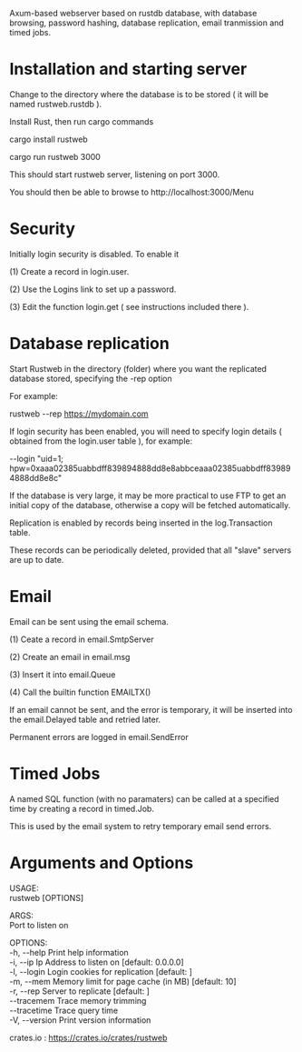 Axum-based webserver based on rustdb database, with database browsing, password hashing, database replication, email tranmission and timed jobs.

Installation and starting server
================================
Change to the directory where the database is to be stored ( it will be named rustweb.rustdb ). 

Install Rust, then run cargo commands

cargo install rustweb

cargo run rustweb 3000

This should start rustweb server, listening on port 3000.

You should then be able to browse to http://localhost:3000/Menu

Security
========

Initially login security is disabled. To enable it 

(1) Create a record in login.user.

(2) Use the Logins link to set up a password.

(3) Edit the function login.get ( see instructions included there ).

Database replication
====================

Start Rustweb in the directory (folder) where you want the replicated database stored, specifying the  -rep option

For example:

rustweb --rep https://mydomain.com

If login security has been enabled, you will need to specify login details ( obtained from the login.user table ), for example:

--login "uid=1; hpw=0xaaa02385uabbdff839894888dd8e8abbceaaa02385uabbdff839894888dd8e8c"

If the database is very large, it may be more practical to use FTP to get an initial copy of the database, otherwise a copy will be fetched automatically.

Replication is enabled by records being inserted in the log.Transaction table. 

These records can be periodically deleted, provided that all "slave" servers are up to date.

Email
=====

Email can be sent using the email schema.

(1) Ceate a record in email.SmtpServer

(2) Create an email in email.msg

(3) Insert it into email.Queue

(4) Call the builtin function EMAILTX()

If an email cannot be sent, and the error is temporary, it will be inserted into the email.Delayed table and retried later.

Permanent errors are logged in email.SendError

Timed Jobs
==========

A named SQL function (with no paramaters) can be called at a specified time by creating a record in timed.Job.

This is used by the email system to retry temporary email send errors.

Arguments and Options
=====================

USAGE:\
    rustweb [OPTIONS] <PORT>

ARGS:\
    <PORT>    Port to listen on

OPTIONS:\
    -h, --help             Print help information\
    -i, --ip <IP>          Ip Address to listen on [default: 0.0.0.0]\
    -l, --login <LOGIN>    Login cookies for replication [default: ]\
    -m, --mem <MEM>        Memory limit for page cache (in MB) [default: 10]\
    -r, --rep <REP>        Server to replicate [default: ]\
        --tracemem         Trace memory trimming\
        --tracetime        Trace query time\
    -V, --version          Print version information

crates.io : https://crates.io/crates/rustweb